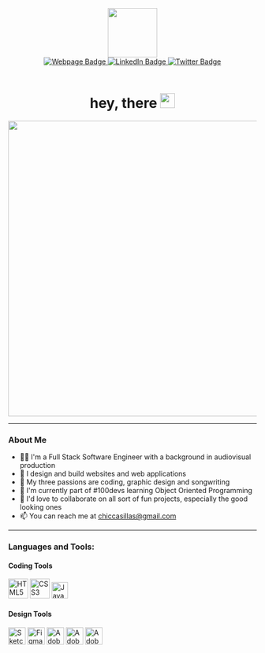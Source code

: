 <div align="center" id="header">
  <img width="100" src="https://media2.giphy.com/media/xT8qB5qHdt8odL797i/giphy.gif?cid=790b761162f424d6b90a88f39b76e143a3c7ce471fb8ff4b&rid=giphy.gif&ct=g">
</div>
<div align="center" id="badges">
  <a href="https://franciscocasillas.github.io/portfolio/index.html">
      <img src="https://img.shields.io/badge/Portfolio-ff69b4?style=flat&logo=home&logoColor=white" alt="Webpage Badge"/>
  <a href="https://www.linkedin.com/in/chiccasillas/">
    <img src="https://img.shields.io/badge/LinkedIn-blue?style=flat&logo=home&logoColor=white" alt="LinkedIn Badge"/>
  </a>
  <a href="https://twitter.com/chiccasillas">
    <img src="https://img.shields.io/badge/Twitter-9cf?style=flat&logo=home&logoColor=white" alt="Twitter Badge"/>
    </a>
</div>     
  <br>
<h1 align="center">
  hey, there
  <img src="https://media.giphy.com/media/hvRJCLFzcasrR4ia7z/giphy.gif" width="30px"/>
</h1>
  <div align="center">
    <img width="600" src="https://media0.giphy.com/media/l46CynhaGJAyaLPEs/giphy.gif?cid=790b7611e6fe02702589f6773f07e3dfeb7a8694089eeba1&rid=giphy.gif&ct=g">
  </div>
  
  ---
  ### About Me

- 👨‍💻 I'm a Full Stack Software Engineer with a background in audiovisual production
- 🎨 I design and build websites and web applications
- 👀 My three passions are coding, graphic design and songwriting
- 🌱 I'm currently part of #100devs learning Object Oriented Programming
- 🤝 I'd love to collaborate on all sort of fun projects, especially the good looking ones
- 📫 You can reach me at chiccasillas@gmail.com

---
  ### Languages and Tools:
  <div>
    <h4>Coding Tools</h4>
  <img width="40" src="https://cdn.jsdelivr.net/gh/devicons/devicon/icons/html5/html5-original-wordmark.svg" alt="HTML5 Logo"/>
  <img width="40" src="https://cdn.jsdelivr.net/gh/devicons/devicon/icons/css3/css3-original-wordmark.svg" alt="CSS3 Logo"/>
    <img width="33" src="https://cdn.jsdelivr.net/gh/devicons/devicon/icons/javascript/javascript-original.svg" alt="Javascript Logo"/>
    <br>
    <h4>Design Tools</h4>
<img width="35" src="https://cdn.jsdelivr.net/gh/devicons/devicon/icons/sketch/sketch-original.svg" alt="Sketch"/>
  <img width="35" src="https://cdn.jsdelivr.net/gh/devicons/devicon/icons/figma/figma-original.svg" alt="Figma" />
    <img width="35" src="https://cdn.jsdelivr.net/gh/devicons/devicon/icons/photoshop/photoshop-plain.svg" alt="Adobe Photoshop"/>
    <img width="35" src="https://cdn.jsdelivr.net/gh/devicons/devicon/icons/illustrator/illustrator-plain.svg" alt="Adobe Illustrator"/>
<img  width="35" src="https://cdn.jsdelivr.net/gh/devicons/devicon/icons/premierepro/premierepro-original.svg" alt="Adobe Premiere"/>

                                                                                                            

    


    
  </div>

  

  
<!---
franciscocasillas/franciscocasillas is a ✨ special ✨ repository because its `README.md` (this file) appears on your GitHub profile.
You can click the Preview link to take a look at your changes.
--->
